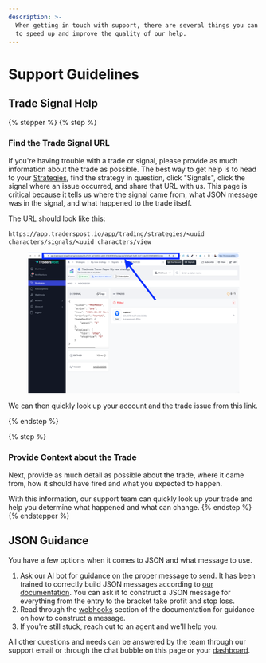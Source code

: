 ```yaml
---
description: >-
  When getting in touch with support, there are several things you can provide
  to speed up and improve the quality of our help.
---
```


# Support Guidelines

## Trade Signal Help

{% stepper %}
{% step %}
### **Find the Trade Signal URL**

If you're having trouble with a trade or signal, please provide as much information about the trade as possible. The best way to get help is to head to your [Strategies](https://app.traderspost.io/app/trading/strategies), find the strategy in question, click "Signals", click the signal where an issue occurred, and share that URL with us. This page is critical because it tells us where the signal came from, what JSON message was in the signal, and what happened to the trade itself.

The URL should look like this:

```
https://app.traderspost.io/app/trading/strategies/<uuid characters/signals/<uuid characters/view
```

<figure><img src="../.gitbook/assets/image (12).png" alt=""><figcaption></figcaption></figure>

We can then quickly look up your account and the trade issue from this link.


{% endstep %}

{% step %}
### Provide Context about the Trade

Next, provide as much detail as possible about the trade, where it came from, how it should have fired and what you expected to happen.

With this information, our support team can quickly look up your trade and help you determine what happened and what can change.
{% endstep %}
{% endstepper %}

## JSON Guidance

You have a few options when it comes to JSON and what message to use.

1. Ask our AI bot for guidance on the proper message to send. It has been trained to correctly build JSON messages according to [our documentation](https://docs.traderspost.io/docs/core-concepts/webhooks). You can ask it to construct a JSON message for everything from the entry to the bracket take profit and stop loss.
2. Read through the [webhooks](https://docs.traderspost.io/docs/core-concepts/webhooks) section of the documentation for guidance on how to construct a message.
3. If you're still stuck, reach out to an agent and we'll help you.



All other questions and needs can be answered by the team through our support email or through the chat bubble on this page or your [dashboard](https://app.traderspost.io/app/dashboard).
